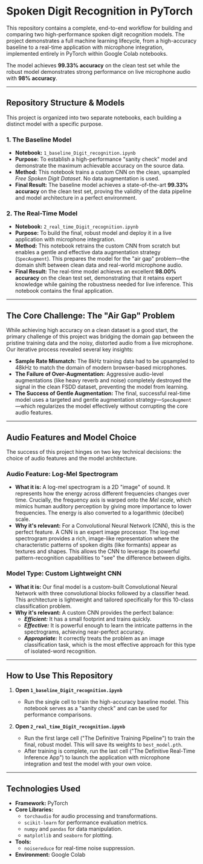# Spoken Digit Recognition in PyTorch

This repository contains a complete, end-to-end workflow for building and comparing two high-performance spoken digit recognition models. The project demonstrates a full machine learning lifecycle, from a high-accuracy baseline to a real-time application with microphone integration, implemented entirely in PyTorch within Google Colab notebooks.

The model achieves **99.33% accuracy** on the clean test set while the robust model demonstrates strong performance on live microphone audio with **98% accuracy**.

---

## Repository Structure & Models

This project is organized into two separate notebooks, each building a distinct model with a specific purpose.

### 1. The Baseline Model
-   **Notebook:** `1_baseline_Digit_recognition.ipynb`
-   **Purpose:** To establish a high-performance "sanity check" model and demonstrate the maximum achievable accuracy on the source data.
-   **Method:** This notebook trains a custom CNN on the clean, upsampled *Free Spoken Digit Dataset*. No data augmentation is used.
-   **Final Result:** The baseline model achieves a state-of-the-art **99.33% accuracy** on the clean test set, proving the validity of the data pipeline and model architecture in a perfect environment.

### 2. The Real-Time Model
-   **Notebook:** `2_real_time_Digit_recognition.ipynb`
-   **Purpose:** To build the final, robust model and deploy it in a live application with microphone integration.
-   **Method:** This notebook retrains the custom CNN from scratch but enables a gentle and effective data augmentation strategy (`SpecAugment`). This prepares the model for the "air gap" problem—the domain shift between clean data and real-world microphone audio.
-   **Final Result:** The real-time model achieves an excellent **98.00% accuracy** on the clean test set, demonstrating that it retains expert knowledge while gaining the robustness needed for live inference. This notebook contains the final application.

---

## The Core Challenge: The "Air Gap" Problem

While achieving high accuracy on a clean dataset is a good start, the primary challenge of this project was bridging the domain gap between the pristine training data and the noisy, distorted audio from a live microphone. Our iterative process revealed several key insights:

-   **Sample Rate Mismatch:** The 8kHz training data had to be upsampled to 48kHz to match the domain of modern browser-based microphones.
-   **The Failure of Over-Augmentation:** Aggressive audio-level augmentations (like heavy reverb and noise) completely destroyed the signal in the clean FSDD dataset, preventing the model from learning.
-   **The Success of Gentle Augmentation:** The final, successful real-time model uses a targeted and gentle augmentation strategy—`SpecAugment`—which regularizes the model effectively without corrupting the core audio features.

---

## Audio Features and Model Choice

The success of this project hinges on two key technical decisions: the choice of audio features and the model architecture.

### Audio Feature: Log-Mel Spectrogram
-   **What it is:** A log-mel spectrogram is a 2D "image" of sound. It represents how the energy across different frequencies changes over time. Crucially, the frequency axis is warped onto the *Mel scale*, which mimics human auditory perception by giving more importance to lower frequencies. The energy is also converted to a logarithmic (decibel) scale.
-   **Why it's relevant:** For a Convolutional Neural Network (CNN), this is the perfect feature. A CNN is an expert image processor. The log-mel spectrogram provides a rich, image-like representation where the characteristic patterns of spoken digits (like formants) appear as textures and shapes. This allows the CNN to leverage its powerful pattern-recognition capabilities to "see" the difference between digits.

### Model Type: Custom Lightweight CNN
-   **What it is:** Our final model is a custom-built Convolutional Neural Network with three convolutional blocks followed by a classifier head. This architecture is lightweight and tailored specifically for this 10-class classification problem.
-   **Why it's relevant:** A custom CNN provides the perfect balance:
    -   ***Efficient:*** It has a small footprint and trains quickly.
    -   ***Effective:*** It is powerful enough to learn the intricate patterns in the spectrograms, achieving near-perfect accuracy.
    -   ***Appropriate:*** It correctly treats the problem as an image classification task, which is the most effective approach for this type of isolated-word recognition.

---

## How to Use This Repository

1.  **Open `1_baseline_Digit_recognition.ipynb`**
    -   Run the single cell to train the high-accuracy baseline model. This notebook serves as a "sanity check" and can be used for performance comparisons.

2.  **Open `2_real_time_Digit_recognition.ipynb`**
    -   Run the first large cell ("The Definitive Training Pipeline") to train the final, robust model. This will save its weights to `best_model.pth`.
    -   After training is complete, run the last cell ("The Definitive Real-Time Inference App") to launch the application with microphone integration and test the model with your own voice.

---

## Technologies Used

-   **Framework:** PyTorch
-   **Core Libraries:**
    -   `torchaudio` for audio processing and transformations.
    -   `scikit-learn` for performance evaluation metrics.
    -   `numpy` and `pandas` for data manipulation.
    -   `matplotlib` and `seaborn` for plotting.
-   **Tools:**
    -   `noisereduce` for real-time noise suppression.
-   **Environment:** Google Colab
